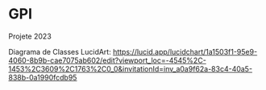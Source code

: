 # GPI
Projete 2023


Diagrama de Classes LucidArt: https://lucid.app/lucidchart/1a1503f1-95e9-4060-8b9b-cae7075ab602/edit?viewport_loc=-4545%2C-1453%2C3609%2C1763%2C0_0&invitationId=inv_a0a9f62a-83c4-40a5-838b-0a1990fcdb95

